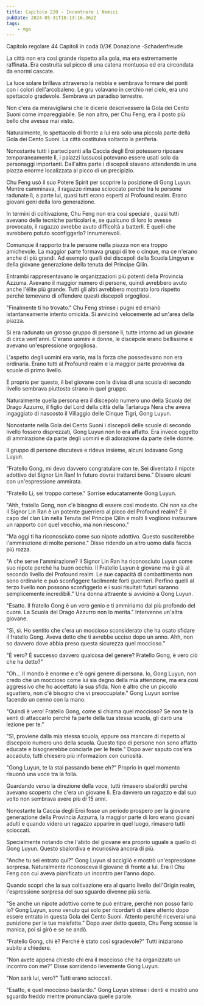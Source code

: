 ```yaml
---
title: Capitolo 220 - Incontrare i Nemici
pubDate: 2024-05-31T18:13:16.362Z
tags:
    - mga
---
```

                
Capitolo regolare
44 Capitoli in coda 0/3€ Donazione
-Schadenfreude


La città non era così grande rispetto alla gola, ma era estremamente raffinata. Era costruita sul picco di una catena montuosa ed era circondata da enormi cascate.


La luce solare brillava attraverso la nebbia e sembrava formare dei ponti con i colori dell'arcobaleno. Le gru volavano in cerchio nel cielo, era uno spettacolo gradevole. Sembrava un paradiso terrestre.


Non c'era da meravigliarsi che le dicerie descrivessero la Gola dei Cento Suoni come impareggiabile. Se non altro, per Chu Feng, era il posto più bello che avesse mai visto.


Naturalmente, lo spettacolo di fronte a lui era solo una piccola parte della Gola dei Cento Suoni. La città costituiva soltanto la periferia.


Nonostante tutti i partecipanti alla Caccia degli Eroi potessero riposare temporaneamente lì, i palazzi lussuosi potevano essere usati solo da personaggi importanti. Dall'altra parte i discepoli stavano attendendo in una piazza enorme localizzata al picco di un precipizio.


Chu Feng usò il suo Potere Spirit per scoprire la posizione di Gong Luyun. Mentre camminava, il ragazzo rimase scioccato perché tra le persone radunate lì, a parte lui, quasi tutti erano esperti al Profound realm. Erano giovani geni della loro generazione.


In termini di coltivazione, Chu Feng non era così speciale , quasi tutti avevano delle tecniche particolari e, se qualcuno di loro lo avesse provocato, il ragazzo avrebbe avuto difficoltà a batterli. E quelli che avrebbero potuto sconfiggerlo? Innumerevoli.


Comunque il rapporto tra le persone nella piazza non era troppo amichevole. La maggior parte formava gruppi di tre o cinque, ma ce n'erano anche di più grandi. Ad esempio quelli dei discepoli della Scuola Lingyun e della giovane generazione della tenuta del Principe Qilin.


Entrambi rappresentavano le organizzazioni più potenti della Provincia Azzurra. Avevano il maggior numero di persone, quindi avrebbero avuto anche l'élite più grande. Tutti gli altri avrebbero mostrato loro rispetto perché temevano di offendere questi discepoli orgogliosi.


"Finalmente ti ho trovato." Chu Feng strinse i pugni ed emanò istantaneamente intento omicida. Si avvicinò velocemente ad un'area della piazza.


Si era radunato un grosso gruppo di persone lì, tutte intorno ad un giovane di circa vent'anni. C'erano uomini e donne, le discepole erano bellissime e avevano un'espressione orgogliosa.


L'aspetto degli uomini era vario, ma la forza che possedevano non era ordinaria. Erano tutti al Profound realm e la maggior parte proveniva da scuole di primo livello.


E proprio per questo, il bel giovane con la divisa di una scuola di secondo livello sembrava piuttosto strano in quel gruppo.


Naturalmente quella persona era il discepolo numero uno della Scuola del Drago Azzurro, il figlio del Lord della città della Tartaruga Nera che aveva ingaggiato di nascosto il Villaggio delle Cinque Tigri, Gong Luyun.


Nonostante nella Gola dei Cento Suoni i discepoli delle scuole di secondo livello fossero disprezzati, Gong Luyun non lo era affatto. Era invece oggetto di ammirazione da parte degli uomini e di adorazione da parte delle donne.


Il gruppo di persone discuteva e rideva insieme, alcuni lodavano Gong Luyun.


"Fratello Gong, mi devo davvero congratulare con te. Sei diventato il nipote adottivo del Signor Lin Ran! In futuro dovrai trattarci bene." Dissero alcuni con un'espressione ammirata.


"Fratello Li, sei troppo cortese." Sorrise educatamente Gong Luyun.


"Ahh, fratello Gong, non c'è bisogno di essere così modesto. Chi non sa che il Signor Lin Ran è un potente guerriero al picco del Profound realm? È il capo del clan Lin nella Tenuta del Principe Qilin e molti lì vogliono instaurare un rapporto con quel vecchio, ma non riescono."


"Ma oggi ti ha riconosciuto come suo nipote adottivo. Questo susciterebbe l'ammirazione di molte persone." Disse ridendo un altro uomo dalla faccia più rozza.


"A che serve l'ammirazione? Il Signor Lin Ran ha riconosciuto Luyun come suo nipote perché ha buon occhio. Il Fratello Luyun è giovane ma è già al secondo livello del Profound realm. Le sue capacità di combattimento non sono ordinarie e può sconfiggere facilmente forti guerrieri.
Perfino quelli al terzo livello non possono sconfiggerlo e i suoi risultati futuri saranno semplicemente incredibili." Una donna attraente si avvicinò a Gong Luyun.


"Esatto. Il fratello Gong è un vero genio e ti ammiriamo dal più profondo del cuore. La Scuola del Drago Azzurro non lo merita." Intervenne un'altra giovane.


"Sì, sì. Ho sentito che c'era un moccioso sconsiderato che ha osato sfidare il fratello Gong. Aveva detto che ti avrebbe ucciso dopo un anno. Ahh, non so davvero dove abbia preso questa sicurezza quel moccioso."


"È vero? È successo davvero qualcosa del genere? Fratello Gong, è vero ciò che ha detto?"


"Oh... Il mondo è enorme e c'è ogni genere di persona. Io, Gong Luyun, non credo che un moccioso come lui sia degno della mia attenzione, ma era così aggressivo che ho accettato la sua sfida. Non è altro che un piccolo sguattero, non c'è bisogno che vi preoccupiate." Gong Luyun sorrise facendo un cenno con la mano.


"Quindi è vero! Fratello Gong, come si chiama quel moccioso? Se non te la senti di attaccarlo perché fa parte della tua stessa scuola, gli darò una lezione per te."


"Sì, proviene dalla mia stessa scuola, eppure osa mancare di rispetto al discepolo numero uno della scuola. Questo tipo di persone non sono affatto educate e bisognerebbe conciarle per le feste." Dopo aver saputo cos'era accaduto, tutti chiesero più informazioni con curiosità.


"Gong Luyun, te la stai passando bene eh?" Proprio in quel momento risuonò una voce tra la folla.


Guardando verso la direzione della voce, tutti rimasero sbalorditi perché avevano scoperto che c'era un giovane lì. Era davvero un ragazzo e dal suo volto non sembrava avere più di 15 anni.


Nonostante la Caccia degli Eroi fosse un periodo prospero per la giovane generazione della Provincia Azzurra, la maggior parte di loro erano giovani adulti e quando videro un ragazzo apparire in quel luogo, rimasero tutti scioccati.


Specialmente notando che l'abito del giovane era proprio uguale a quello di Gong Luyun. Questo sbalordiva e incuriosiva ancora di più.


"Anche tu sei entrato qui?" Gong Luyun si accigliò e mostrò un'espressione sorpresa.
Naturalmente riconosceva il giovane di fronte a lui. Era il Chu Feng con cui aveva pianificato un incontro per l'anno dopo.


Quando scoprì che la sua coltivazione era al quarto livello dell'Origin realm, l'espressione sorpresa del suo sguardo divenne più seria.


"Se anche un nipote adottivo come te può entrare, perché non posso farlo io? Gong Luyun, sono venuto qui solo per ricordarti di stare attento dopo essere entrato in questa Gola dei Cento Suoni.
Attento perché riceverai una punizione per le tue malefatte." Dopo aver detto questo, Chu Feng scosse la manica, poi si girò e se ne andò.


"Fratello Gong, chi è? Perché è stato così sgradevole?" Tutti iniziarono subito a chiedere.


"Non avete appena chiesto chi era il moccioso che ha organizzato un incontro con me?" Disse sorridendo lievemente Gong Luyun.


"Non sarà lui, vero?" Tutti erano scioccati.


"Esatto, è quel moccioso bastardo." Gong Luyun strinse i denti e mostrò uno sguardo freddo mentre pronunciava quelle parole.                
                                        

